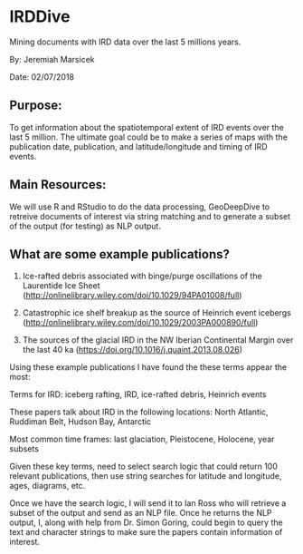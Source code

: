 # IRDDive
Mining documents with IRD data over the last 5 millions years.

By: Jeremiah Marsicek

Date: 02/07/2018

## Purpose:
To get information about the spatiotemporal extent of IRD events over the last 5 million. The ultimate goal could be to make a series of maps with the publication date, publication, and latitude/longitude and timing of IRD events.

## Main Resources:

We will use R and RStudio to do the data processing, GeoDeepDive to retreive documents of interest via string matching and to generate a subset of the output (for testing) as NLP output.

## What are some example publications?
1. Ice-rafted debris associated with binge/purge oscillations of the Laurentide Ice Sheet (http://onlinelibrary.wiley.com/doi/10.1029/94PA01008/full)

2. Catastrophic ice shelf breakup as the source of Heinrich event icebergs (http://onlinelibrary.wiley.com/doi/10.1029/2003PA000890/full)

3. The sources of the glacial IRD in the NW Iberian Continental Margin over the last 40 ka (https://doi.org/10.1016/j.quaint.2013.08.026)

Using these example publications I have found the these terms appear the most:

  Terms for IRD: iceberg rafting, IRD, ice-rafted debris, Heinrich events
  
  These papers talk about IRD in the following locations: North Atlantic, Ruddiman Belt, Hudson Bay, Antarctic
  
  Most common time frames: last glaciation, Pleistocene, Holocene, year subsets
  
Given these key terms, need to select search logic that could return 100 relevant publications, then use string searches for latitude and longitude, ages, diagrams, etc.  

Once we have the search logic, I will send it to Ian Ross who will retrieve a subset of the output and send as an NLP file. Once he returns the NLP output, I, along with help from Dr. Simon Goring, could begin to query the text and character strings to make sure the papers contain information of interest. 
